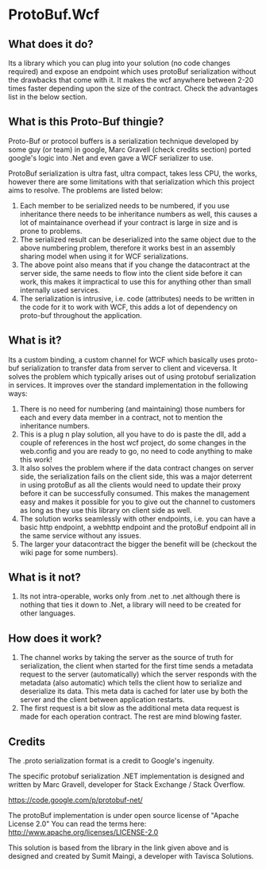 ProtoBuf.Wcf
============

What does it do?
----------------

Its a library which you can plug into your solution (no code changes required) and expose an endpoint which uses protoBuf serialization without the drawbacks that come with it. It makes the wcf anywhere between 2-20 times faster depending upon the size of the contract. Check the advantages list in the below section.

What is this Proto-Buf thingie?
-------------------------------

Proto-Buf or protocol buffers is a serialization technique developed by some guy (or team) in google, Marc Gravell (check credits section) ported google's logic into .Net and even gave a WCF serializer to use.<br/>

ProtoBuf serialization is ultra fast, ultra compact, takes less CPU, the works, however there are some limitations with that serialization which this project aims to resolve. The problems are listed below:

1) Each member to be serialized needs to be numbered, if you use inheritance there needs to be inheritance numbers as well, this causes a lot of maintainance overhead if your contract is large in size and is prone to problems.<br/>
2) The serialized result can be deserialized into the same object due to the above numbering problem, therefore it works best in an assembly sharing model when using it for WCF serializations.<br/>
3) The above point also means that if you change the datacontract at the server side, the same needs to flow into the client side before it can work, this makes it impractical to use this for anything other than small internally used services.<br/>
4) The serialization is intrusive, i.e. code (attributes) needs to be written in the code for it to work with WCF, this adds a lot of dependency on proto-buf throughout the application.<br/>

What is it?
-----------

Its a custom binding, a custom channel for WCF which basically uses proto-buf serialization to transfer data from server to client and viceversa. It solves the problem which typically arises out of using protobuf serialization in services. It improves over the standard implementation in the following ways:<br/>
1) There is no need for numbering (and maintaining) those numbers for each and every data member in a contract, not to mention the inheritance numbers.<br/>
2) This is a plug n play solution, all you have to do is paste the dll, add a couple of references in the host wcf project, do some changes in the web.config and you are ready to go, no need to code anything to make this work!<br/>
3) It also solves the problem where if the data contract changes on server side, the serialization fails on the client side, this was a major deterrent in using protoBuf as all the clients would need to update their proxy before it can be successfully consumed. This makes the management easy and makes it possible for you to give out the channel to customers as long as they use this library on client side as well.<br/>
4) The solution works seamlessly with other endpoints, i.e. you can have a basic http endpoint, a webhttp endpoint and the protoBuf endpoint all in the same service without any issues.<br/>
5) The larger your datacontract the bigger the benefit will be (checkout the wiki page for some numbers).

What is it not?
---------------

1) Its not intra-operable, works only from .net to .net although there is nothing that ties it down to .Net, a library will need to be created for other languages.<br/>

How does it work?
-----------------

1) The channel works by taking the server as the source of truth for serialization, the client when started for the first time sends a metadata request to the server (automatically) which the server responds with the metadata (also automatic) which tells the client how to serialize and deserialize its data. This meta data is cached for later use by both the server and the client between application restarts.<br/>
2) The first request is a bit slow as the additional meta data request is made for each operation contract. The rest are mind blowing faster.<br/>

Credits
-------

The .proto serialization format is a credit to Google's ingenuity.

The specific protobuf serialization .NET implementation is designed and written by Marc Gravell, developer for Stack Exchange / Stack Overflow.

https://code.google.com/p/protobuf-net/

The protoBuf implementation is under open source license of "Apache License 2.0" You can read the terms here: http://www.apache.org/licenses/LICENSE-2.0

This solution is based from the library in the link given above and is designed and created by Sumit Maingi, a developer with Tavisca Solutions.
